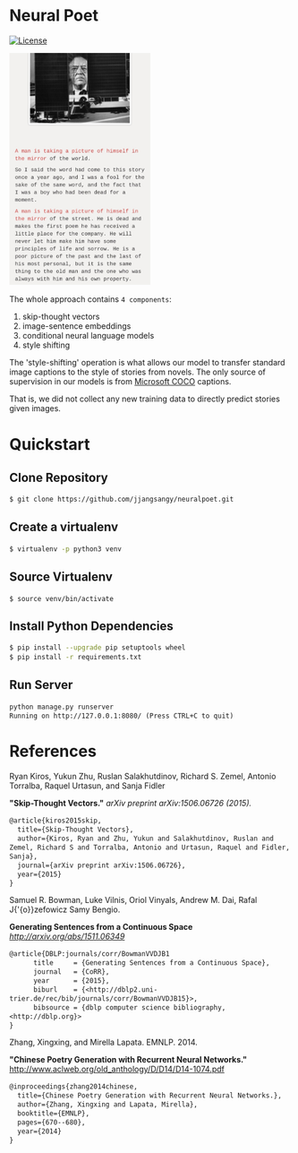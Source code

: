 # Neural Poet

[![License][license badge]][license]

<img src="./content/man-picture-mirror.jpg"   text-align="center" width="50%"></img>

The whole approach contains `4 components`:

1.  skip-thought vectors
2.  image-sentence embeddings
3.  conditional neural language models
4.  style shifting

The 'style-shifting' operation is what allows our model to transfer standard image captions to the style of stories from novels. The only source of supervision in our models is from [Microsoft COCO](http://mscoco.org/) captions.

That is, we did not collect any new training data to directly predict stories given images.

# Quickstart

## Clone Repository

```sh
$ git clone https://github.com/jjangsangy/neuralpoet.git
```

## Create a virtualenv

```sh
$ virtualenv -p python3 venv
```

## Source Virtualenv

    $ source venv/bin/activate

## Install Python Dependencies

```sh
$ pip install --upgrade pip setuptools wheel
$ pip install -r requirements.txt
```

## Run Server

    python manage.py runserver
    Running on http://127.0.0.1:8080/ (Press CTRL+C to quit)

# References

Ryan Kiros, Yukun Zhu, Ruslan Salakhutdinov, Richard S. Zemel, Antonio Torralba, Raquel Urtasun, and Sanja Fidler

**"Skip-Thought Vectors."** _arXiv preprint arXiv:1506.06726 (2015)._

    @article{kiros2015skip,
      title={Skip-Thought Vectors},
      author={Kiros, Ryan and Zhu, Yukun and Salakhutdinov, Ruslan and Zemel, Richard S and Torralba, Antonio and Urtasun, Raquel and Fidler, Sanja},
      journal={arXiv preprint arXiv:1506.06726},
      year={2015}
    }

Samuel R. Bowman, Luke Vilnis, Oriol Vinyals, Andrew M. Dai, Rafal J{'{o}}zefowicz Samy Bengio.

**Generating Sentences from a Continuous Space** _<http://arxiv.org/abs/1511.06349>_

    @article{DBLP:journals/corr/BowmanVVDJB1
          title     = {Generating Sentences from a Continuous Space},
          journal   = {CoRR},
          year      = {2015},
          biburl    = {<http://dblp2.uni-trier.de/rec/bib/journals/corr/BowmanVVDJB15}>,
          bibsource = {dblp computer science bibliography, <http://dblp.org}>
    }

Zhang, Xingxing, and Mirella Lapata. EMNLP. 2014.

**"Chinese Poetry Generation with Recurrent Neural Networks."** <http://www.aclweb.org/old_anthology/D/D14/D14-1074.pdf>

    @inproceedings{zhang2014chinese,
      title={Chinese Poetry Generation with Recurrent Neural Networks.},
      author={Zhang, Xingxing and Lapata, Mirella},
      booktitle={EMNLP},
      pages={670--680},
      year={2014}
    }

[license]: https://raw.githubusercontent.com/jjangsangy/neuralpoet/master/LICENSE "License"

[license badge]: https://img.shields.io/pypi/l/coverage.svg "Apache 2.0 Badge"

[story]: content/man-picture-mirror.jpg

[samim]: https://medium.com/@samim/generating-stories-about-images-d163ba41e4ed

[chinese poetry]: http://www.aclweb.org/old_anthology/D/D14/D14-1074.pdf
